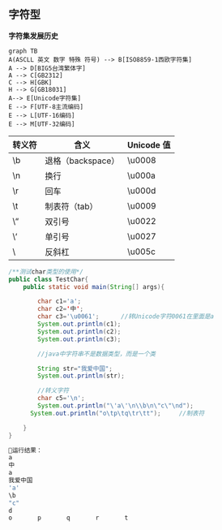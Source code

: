 ## 字符型

**字符集发展历史**

```mermaid
graph TB 
A(ASCLL 英文 数字 特殊 符号) --> B[ISO8859-1西欧字符集]
A --> D[BIG5台湾繁体字]
A --> C[GB2312]
C --> H[GBK]
H --> G[GB18031]
A--> E[Unicode字符集]
E --> F[UTF-8主流编码]
E --> L[UTF-16编码]
E --> M[UTF-32编码]
```



| **转义符** | **含义**          | **Unicode 值** |
| ---------- | ----------------- | -------------- |
| \b         | 退格（backspace） | \u0008         |
| \n         | 换行              | \u000a         |
| \r         | 回车              | \u000d         |
| \t         | 制表符（tab）     | \u0009         |
| \“         | 双引号            | \u0022         |
| \‘         | 单引号            | \u0027         |
| \\         | 反斜杠            | \u005c         |





```java
/**测试char类型的使用*/
public class TestChar{
    public static void main(String[] args){

        char c1='a';
        char c2='中';
        char c3='\u0061';      //转Unicode字符0061在里面是a
        System.out.println(c1);
        System.out.println(c2);
        System.out.println(c3);

        //java中字符串不是数据类型，而是一个类

        String str="我爱中国";
        System.out.println(str);

        //转义字符
        char c5='\n';
        System.out.println("\'a\'\n\\b\n\"c\"\nd");
      System.out.println("o\tp\tq\tr\tt");     //制表符

    }
}

🏃运行结果：
a
中
a
我爱中国
'a'
\b
"c"
d
o       p       q       r       t
```